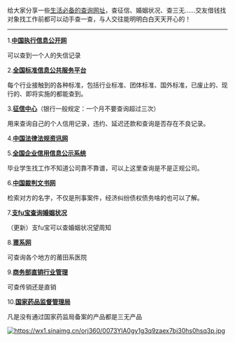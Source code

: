 

给大家分享一些<a href="https://m.weibo.cn/status/4379832987549429?">生活必备的查询网址</a>，查征信、婚姻状况、查三无……交友借钱找对象找工作前都可以动手查一查，与人交往能明明白白天天开心的！

------------------------------------------------------------

1.[**中国执行信息公开网**](http://zxgk.court.gov.cn/?dt_dapp=1)

可以查到一个人的失信记录

2.[**全国标准信息公共服务平台**](http://www.std.gov.cn/?dt_dapp=1)

每个行业接触到的各种标准，包括行业标准、团体标准、国外标准，已废止的、现行的、即将实施的都能查到。

3.[**征信中心**](https://ipcrs.pbccrc.org.cn/?dt_dapp=1)（银行一般规定：一个月不要查询超过三次）

用来查询自己的个人信用记录，违约、延迟还款和查询是否存在不良记录。

4.[**中国法律法规资讯网**](http://www.86148.com/?dt_dapp=1)

5.[**全国企业信用信息公示系统**](http://gsxt.saic.gov.cn/)

毕业学生找工作不知道公司靠不靠谱，可以上这里查询是不是正规公司。

6.[**中国裁判文书网**](http://wenshu.court.gov.cn/)

检索对方的名字，不仅是刑事案件，经济纠纷债权债务啥的也可以了解。

7.[**支fu宝查询婚姻状况**](https://www.douban.com/doubanapp/dispatch?uri=/group/topic/142322388&dt_dapp=1)

（更新）支fu宝可以查婚姻状况望周知

8.[**莆系网**](http://m.putianxi.cn/)

可查询各个地方的莆田系医院

9.[**商务部直销行业管理**](http://zxgl.mofcom.gov.cn/front/index;jsessionid=ACF8933475B5C95D2D52197FDD72A7FF)

可查传销还是直销

10.[**国家药品监督管理局**](http://www.nmpa.gov.cn/WS04/CL2042/)

凡是没有通过国家药监局备案的产品都是三无产品


<a href="https://m.weibo.cn/status/4379832987549429?">
<img src="https://camo.githubusercontent.com/97e74ef4fcf5343209fee656e34c6898f61fdb3c/68747470733a2f2f7778312e73696e61696d672e636e2f6f726a3336302f30303733596c4130677931673371397a61657837626a333068733068737133702e6a7067" alt="https://wx1.sinaimg.cn/orj360/0073YlA0gy1g3q9zaex7bj30hs0hsq3p.jpg" title="给大家分享一些生活必备的查询网址，查征信、婚姻状况、查三无……交友借钱找对象找工作前都可以动手查一查，与人交往能明明白白天天开心的！"></a>

